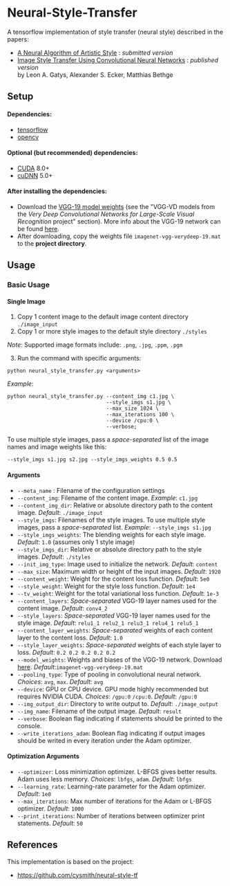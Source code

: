# Neural-Style-Transfer


A tensorflow implementation of style transfer (neural style) described in the papers:
* [A Neural Algorithm of Artistic Style](https://arxiv.org/pdf/1508.06576v2.pdf) : *submitted version*
* [Image Style Transfer Using Convolutional Neural Networks](http://www.cv-foundation.org/openaccess/content_cvpr_2016/papers/Gatys_Image_Style_Transfer_CVPR_2016_paper.pdf) : *published version*  
by Leon A. Gatys, Alexander S. Ecker, Matthias Bethge

## Setup
#### Dependencies:
* [tensorflow](https://github.com/tensorflow/tensorflow)
* [opencv](http://opencv.org/downloads.html)


#### Optional (but recommended) dependencies:
* [CUDA](https://developer.nvidia.com/cuda-downloads) 8.0+
* [cuDNN](https://developer.nvidia.com/cudnn) 5.0+


#### After installing the dependencies: 
* Download the [VGG-19 model weights](http://www.vlfeat.org/matconvnet/pretrained/) (see the "VGG-VD models from the *Very Deep Convolutional Networks for Large-Scale Visual Recognition* project" section). More info about the VGG-19 network can be found [here](http://www.robots.ox.ac.uk/~vgg/research/very_deep/).
* After downloading, copy the weights file `imagenet-vgg-verydeep-19.mat` to the **project directory**.

## Usage
### Basic Usage

#### Single Image
1. Copy 1 content image to the default image content directory `./image_input`
2. Copy 1 or more style images to the default style directory `./styles`

*Note*: Supported image formats include: `.png`, `.jpg`, `.ppm`, `.pgm`

3. Run the command with specific arguments:
```
python neural_style_transfer.py <arguments>
```
*Example*:
```
python neural_style_transfer.py --content_img c1.jpg \
                                --style_imgs s1.jpg \
                                --max_size 1024 \
                                --max_iterations 100 \
                                --device /cpu:0 \
                                --verbose;
```

To use multiple style images, pass a *space-separated* list of the image names and image weights like this:

`--style_imgs s1.jpg s2.jpg --style_imgs_weights 0.5 0.5`

#### Arguments
* `--meta_name` : Filename of the configuration settings
* `--content_img`: Filename of the content image. *Example*: `c1.jpg`
* `--content_img_dir`: Relative or absolute directory path to the content image. *Default*: `./image_input`
* `--style_imgs`: Filenames of the style images. To use multiple style images, pass a *space-separated* list.  *Example*: `--style_imgs s1.jpg`
* `--style_imgs_weights`: The blending weights for each style image.  *Default*: `1.0` (assumes only 1 style image)
* `--style_imgs_dir`: Relative or absolute directory path to the style images. *Default*: `./styles`
* `--init_img_type`: Image used to initialize the network. *Default*: `content`
* `--max_size`: Maximum width or height of the input images. *Default*: `1920`
* `--content_weight`: Weight for the content loss function. *Default*: `5e0`
* `--style_weight`: Weight for the style loss function. *Default*: `1e4`
* `--tv_weight`: Weight for the total variational loss function. *Default*: `1e-3`
* `--content_layers`: *Space-separated* VGG-19 layer names used for the content image. *Default*: `conv4_2`
* `--style_layers`: *Space-separated* VGG-19 layer names used for the style image. *Default*: `relu1_1 relu2_1 relu3_1 relu4_1 relu5_1`
* `--content_layer_weights`: *Space-separated* weights of each content layer to the content loss. *Default*: `1.0`
* `--style_layer_weights`: *Space-separated* weights of each style layer to loss. *Default*: `0.2 0.2 0.2 0.2 0.2`
* `--model_weights`: Weights and biases of the VGG-19 network.  Download [here](http://www.vlfeat.org/matconvnet/pretrained/). *Default*:`imagenet-vgg-verydeep-19.mat`
* `--pooling_type`: Type of pooling in convolutional neural network. *Choices*: `avg`, `max`. *Default*: `avg`
* `--device`: GPU or CPU device.  GPU mode highly recommended but requires NVIDIA CUDA. *Choices*: `/gpu:0` `/cpu:0`. *Default*: `/gpu:0`
* `--img_output_dir`: Directory to write output to.  *Default*: `./image_output`
* `--img_name`: Filename of the output image. *Default*: `result`
* `--verbose`: Boolean flag indicating if statements should be printed to the console.
* `--write_iterations_adam`: Boolean flag indicating if output images should be writed in every iteration under the Adam optimizer.

#### Optimization Arguments
* `--optimizer`: Loss minimization optimizer.  L-BFGS gives better results.  Adam uses less memory. *Choices*: `lbfgs`, `adam`. *Default*: `lbfgs`
* `--learning_rate`: Learning-rate parameter for the Adam optimizer. *Default*: `1e0`  
* `--max_iterations`: Max number of iterations for the Adam or L-BFGS optimizer. *Default*: `1000`
* `--print_iterations`: Number of iterations between optimizer print statements. *Default*: `50`

## References

This implementation is based on the project:

* https://github.com/cysmith/neural-style-tf